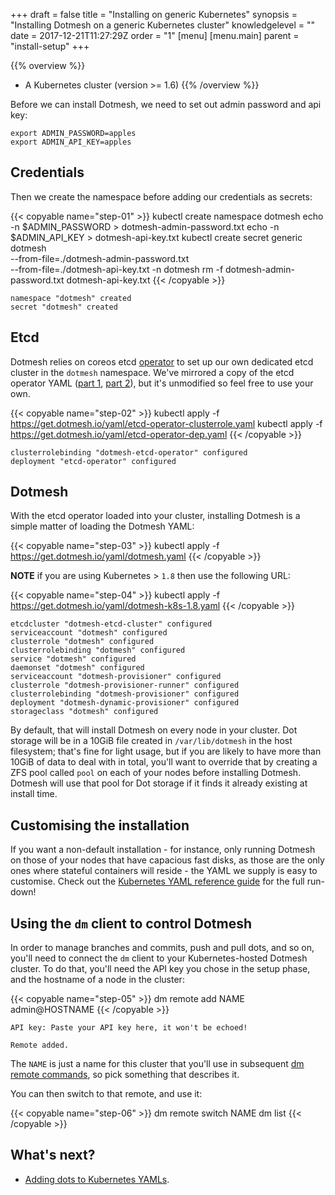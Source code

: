 +++
draft = false
title = "Installing on generic Kubernetes"
synopsis = "Installing Dotmesh on a generic Kubernetes cluster"
knowledgelevel = ""
date = 2017-12-21T11:27:29Z
order = "1"
[menu]
  [menu.main]
    parent = "install-setup"
+++

{{% overview %}}
* A Kubernetes cluster (version >= 1.6)
{{% /overview %}}


Before we can install Dotmesh, we need to set out admin password and api key:

```plain
export ADMIN_PASSWORD=apples
export ADMIN_API_KEY=apples
```

## Credentials

Then we create the namespace before adding our credentials as secrets:

{{< copyable name="step-01" >}}
kubectl create namespace dotmesh
echo -n $ADMIN_PASSWORD > dotmesh-admin-password.txt
echo -n $ADMIN_API_KEY > dotmesh-api-key.txt
kubectl create secret generic dotmesh \
  --from-file=./dotmesh-admin-password.txt \
  --from-file=./dotmesh-api-key.txt -n dotmesh
rm -f dotmesh-admin-password.txt dotmesh-api-key.txt
{{< /copyable >}}

```plain
namespace "dotmesh" created
secret "dotmesh" created
```

## Etcd

Dotmesh relies on coreos etcd
[operator](https://coreos.com/blog/introducing-operators.html) to set
up our own dedicated etcd cluster in the `dotmesh` namespace. We've
mirrored a copy of the etcd operator YAML ([part
1](https://get.dotmesh.io/yaml/etcd-operator-clusterrole.yaml), [part
2](https://get.dotmesh.io/yaml/etcd-operator-dep.yaml)), but it's
unmodified so feel free to use your own.

{{< copyable name="step-02" >}}
kubectl apply -f https://get.dotmesh.io/yaml/etcd-operator-clusterrole.yaml
kubectl apply -f https://get.dotmesh.io/yaml/etcd-operator-dep.yaml
{{< /copyable >}}

```plain
clusterrolebinding "dotmesh-etcd-operator" configured
deployment "etcd-operator" configured
```

## Dotmesh

With the etcd operator loaded into your cluster, installing Dotmesh is
a simple matter of loading the Dotmesh YAML:

{{< copyable name="step-03" >}}
kubectl apply -f https://get.dotmesh.io/yaml/dotmesh.yaml
{{< /copyable >}}

**NOTE** if you are using Kubernetes > `1.8` then use the following URL:

{{< copyable name="step-04" >}}
kubectl apply -f https://get.dotmesh.io/yaml/dotmesh-k8s-1.8.yaml
{{< /copyable >}}

```plain
etcdcluster "dotmesh-etcd-cluster" configured
serviceaccount "dotmesh" configured
clusterrole "dotmesh" configured
clusterrolebinding "dotmesh" configured
service "dotmesh" configured
daemonset "dotmesh" configured
serviceaccount "dotmesh-provisioner" configured
clusterrole "dotmesh-provisioner-runner" configured
clusterrolebinding "dotmesh-provisioner" configured
deployment "dotmesh-dynamic-provisioner" configured
storageclass "dotmesh" configured
```

By default, that will install Dotmesh on every node in your
cluster. Dot storage will be in a 10GiB file created in
`/var/lib/dotmesh` in the host filesystem; that's fine for light
usage, but if you are likely to have more than 10GiB of data to deal
with in total, you'll want to override that by creating a ZFS pool
called `pool` on each of your nodes before installing Dotmesh. Dotmesh
will use that pool for Dot storage if it finds it already existing at
install time.

## Customising the installation

If you want a non-default installation - for instance, only running
Dotmesh on those of your nodes that have capacious fast disks, as
those are the only ones where stateful containers will reside - the
YAML we supply is easy to customise. Check out the [Kubernetes YAML
reference guide](/references/kubernetes/) for the full run-down!

## Using the `dm` client to control Dotmesh

In order to manage branches and commits, push and pull dots, and so
on, you'll need to connect the `dm` client to your Kubernetes-hosted
Dotmesh cluster. To do that, you'll need the API key you chose in the
setup phase, and the hostname of a node in the cluster:

{{< copyable name="step-05" >}}
dm remote add NAME admin@HOSTNAME
{{< /copyable >}}

```plain
API key: Paste your API key here, it won't be echoed!

Remote added.
```

The `NAME` is just a name for this cluster that you'll use in
subsequent [dm remote
commands](/references/cli/#connecting-to-clusters), so pick something
that describes it.

You can then switch to that remote, and use it:

{{< copyable name="step-06" >}}
dm remote switch NAME
dm list
{{< /copyable >}}

## What's next?

* [Adding dots to Kubernetes YAMLs](/tasks/kubernetes/).
